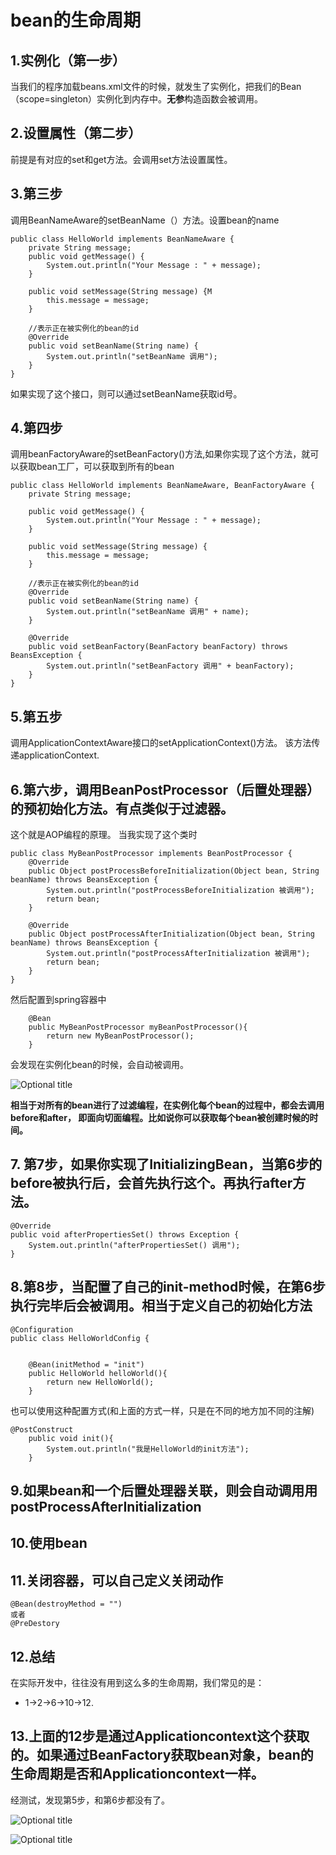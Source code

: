 # bean的生命周期

## 1.实例化（第一步）

当我们的程序加载beans.xml文件的时候，就发生了实例化，把我们的Bean（scope=singleton）实例化到内存中。**无参**构造函数会被调用。

## 2.设置属性（第二步）

前提是有对应的set和get方法。会调用set方法设置属性。

## 3.第三步

调用BeanNameAware的setBeanName（）方法。设置bean的name

```text
public class HelloWorld implements BeanNameAware {
    private String message;
    public void getMessage() {
        System.out.println("Your Message : " + message);
    }

    public void setMessage(String message) {M
        this.message = message;
    }

    //表示正在被实例化的bean的id
    @Override
    public void setBeanName(String name) {
        System.out.println("setBeanName 调用");
    }
}
```

如果实现了这个接口，则可以通过setBeanName获取id号。

## 4.第四步

调用beanFactoryAware的setBeanFactory\(\)方法,如果你实现了这个方法，就可以获取bean工厂，可以获取到所有的bean

```text
public class HelloWorld implements BeanNameAware, BeanFactoryAware {
    private String message;

    public void getMessage() {
        System.out.println("Your Message : " + message);
    }

    public void setMessage(String message) {
        this.message = message;
    }

    //表示正在被实例化的bean的id
    @Override
    public void setBeanName(String name) {
        System.out.println("setBeanName 调用" + name);
    }

    @Override
    public void setBeanFactory(BeanFactory beanFactory) throws BeansException {
        System.out.println("setBeanFactory 调用" + beanFactory);
    }
}
```

## 5.第五步

调用ApplicationContextAware接口的setApplicationContext\(\)方法。 该方法传递applicationContext.

## 6.第六步，调用BeanPostProcessor（后置处理器）的预初始化方法。有点类似于过滤器。

这个就是AOP编程的原理。 当我实现了这个类时

```text
public class MyBeanPostProcessor implements BeanPostProcessor {
    @Override
    public Object postProcessBeforeInitialization(Object bean, String beanName) throws BeansException {
        System.out.println("postProcessBeforeInitialization 被调用");
        return bean;
    }

    @Override
    public Object postProcessAfterInitialization(Object bean, String beanName) throws BeansException {
        System.out.println("postProcessAfterInitialization 被调用");
        return bean;
    }
}
```

然后配置到spring容器中

```text
    @Bean
    public MyBeanPostProcessor myBeanPostProcessor(){
        return new MyBeanPostProcessor();
    }
```

会发现在实例化bean的时候，会自动被调用。

![Optional title](../.gitbook/assets/clipboard_20180319_141410.png)

**相当于对所有的bean进行了过滤编程，在实例化每个bean的过程中，都会去调用before和after， 即面向切面编程。比如说你可以获取每个bean被创建时候的时间。**

## 7. 第7步，如果你实现了InitializingBean，当第6步的before被执行后，会首先执行这个。再执行after方法。

```text
@Override
public void afterPropertiesSet() throws Exception {
    System.out.println("afterPropertiesSet() 调用");
}
```

## 8.第8步，当配置了自己的init-method时候，在第6步执行完毕后会被调用。相当于定义自己的初始化方法

```text
@Configuration
public class HelloWorldConfig {


    @Bean(initMethod = "init")
    public HelloWorld helloWorld(){
        return new HelloWorld();
    }
```

也可以使用这种配置方式\(和上面的方式一样，只是在不同的地方加不同的注解\)

```text
@PostConstruct
    public void init(){
        System.out.println("我是HelloWorld的init方法");
    }
```

## 9.如果bean和一个后置处理器关联，则会自动调用用postProcessAfterInitialization

## 10.使用bean

## 11.关闭容器，可以自己定义关闭动作

```text
@Bean(destroyMethod = "")
或者
@PreDestory
```

## 12.总结

在实际开发中，往往没有用到这么多的生命周期，我们常见的是：

* 1-&gt;2-&gt;6-&gt;10-&gt;12.

## 13.上面的12步是通过Applicationcontext这个获取的。如果通过BeanFactory获取bean对象，bean的生命周期是否和Applicationcontext一样。

经测试，发现第5步，和第6步都没有了。 

![Optional title](../.gitbook/assets/clipboard_20180319_145729.png)

![Optional title](../.gitbook/assets/clipboard_20180319_145825.png)

